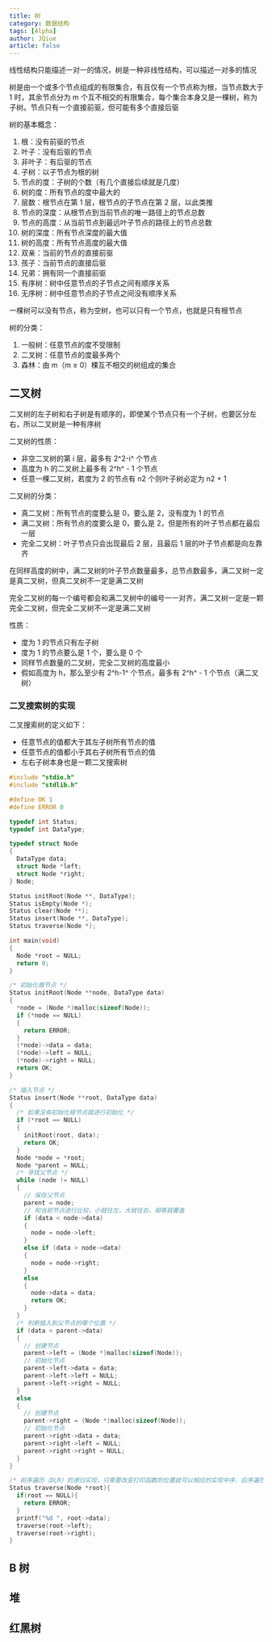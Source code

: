 ```yaml
---
title: 树
category: 数据结构
tags: [Alpha]
author: JQiue
article: false
---
```


线性结构只能描述一对一的情况，树是一种非线性结构，可以描述一对多的情况

树是由一个或多个节点组成的有限集合，有且仅有一个节点称为根，当节点数大于 1 时，其余节点分为 m 个互不相交的有限集合，每个集合本身又是一棵树，称为子树。节点只有一个直接前驱，但可能有多个直接后驱

树的基本概念：

1. 根：没有前驱的节点
2. 叶子：没有后驱的节点
3. 非叶子：有后驱的节点
4. 子树：以子节点为根的树
5. 节点的度：子树的个数（有几个直接后续就是几度）
6. 树的度：所有节点的度中最大的
7. 层数：根节点在第 1 层，根节点的子节点在第 2 层，以此类推
8. 节点的深度：从根节点到当前节点的唯一路径上的节点总数
9. 节点的高度：从当前节点到最远叶子节点的路径上的节点总数
10. 树的深度：所有节点深度的最大值
11. 树的高度：所有节点高度的最大值
12. 双亲：当前的节点的直接前驱
13. 孩子：当前节点的直接后驱
14. 兄弟：拥有同一个直接前驱
15. 有序树：树中任意节点的子节点之间有顺序关系
16. 无序树：树中任意节点的子节点之间没有顺序关系

一棵树可以没有节点，称为空树，也可以只有一个节点，也就是只有根节点

树的分类：

1. 一般树：任意节点的度不受限制
2. 二叉树：任意节点的度最多两个
3. 森林：由 m（m ≥ 0）棵互不相交的树组成的集合

## 二叉树

二叉树的左子树和右子树是有顺序的，即使某个节点只有一个子树，也要区分左右，所以二叉树是一种有序树

二叉树的性质：

+ 非空二叉树的第 i 层，最多有 2^2-i^ 个节点
+ 高度为 h 的二叉树上最多有 2^h^ - 1 个节点
+ 任意一棵二叉树，若度为 2 的节点有 n2 个则叶子树必定为 n2 + 1

二叉树的分类：

+ 真二叉树：所有节点的度要么是 0，要么是 2，没有度为 1 的节点
+ 满二叉树：所有节点的度要么是 0，要么是 2，但是所有的叶子节点都在最后一层
+ 完全二叉树：叶子节点只会出现最后 2 层，且最后 1 层的叶子节点都是向左靠齐

在同样高度的树中，满二叉树的叶子节点数量最多，总节点数最多，满二叉树一定是真二叉树，但真二叉树不一定是满二叉树

完全二叉树的每一个编号都会和满二叉树中的编号一一对齐，满二叉树一定是一颗完全二叉树，但完全二叉树不一定是满二叉树

性质：

+ 度为 1 的节点只有左子树
+ 度为 1 的节点要么是 1 个，要么是 0 个
+ 同样节点数量的二叉树，完全二叉树的高度最小
+ 假如高度为 h，那么至少有 2^h-1^ 个节点，最多有 2^h^ - 1 个节点（满二叉树）

### 二叉搜索树的实现

二叉搜索树的定义如下：

+ 任意节点的值都大于其左子树所有节点的值
+ 任意节点的值都小于其右子树所有节点的值
+ 左右子树本身也是一颗二叉搜索树

<CodeGroup>

<CodeGroupItem title="C" active>

```c
#include "stdio.h"
#include "stdlib.h"

#define OK 1
#define ERROR 0

typedef int Status;
typedef int DataType;

typedef struct Node
{
  DataType data;
  struct Node *left;
  struct Node *right;
} Node;

Status initRoot(Node **, DataType);
Status isEmpty(Node *);
Status clear(Node **);
Status insert(Node **, DataType);
Status traverse(Node *);

int main(void)
{
  Node *root = NULL;
  return 0;
}

/* 初始化根节点 */
Status initRoot(Node **node, DataType data)
{
  *node = (Node *)malloc(sizeof(Node));
  if (*node == NULL)
  {
    return ERROR;
  }
  (*node)->data = data;
  (*node)->left = NULL;
  (*node)->right = NULL;
  return OK;
}

/* 插入节点 */
Status insert(Node **root, DataType data)
{
  /* 如果没有初始化根节点就进行初始化 */
  if (*root == NULL)
  {
    initRoot(root, data);
    return OK;
  }
  Node *node = *root;
  Node *parent = NULL;
  /* 寻找父节点 */
  while (node != NULL)
  {
    // 保存父节点
    parent = node;
    // 和当前节点进行比较，小就往左，大就往右，相等就覆盖
    if (data < node->data)
    {
      node = node->left;
    }
    else if (data > node->data)
    {
      node = node->right;
    }
    else
    {
      node->data = data;
      return OK;
    }
  }
  /* 判断插入到父节点的哪个位置 */
  if (data < parent->data)
  {
    // 创建节点
    parent->left = (Node *)malloc(sizeof(Node));
    // 初始化节点
    parent->left->data = data;
    parent->left->left = NULL;
    parent->left->right = NULL;
  }
  else
  {
    // 创建节点
    parent->right = (Node *)malloc(sizeof(Node));
    // 初始化节点
    parent->right->data = data;
    parent->right->left = NULL;
    parent->right->right = NULL;
  }
}

/* 前序遍历（DLR）的递归实现，只需要改变打印函数的位置就可以相应的实现中序、后序遍历 */
Status traverse(Node *root){
  if(root == NULL){
    return ERROR;
  }
  printf("%d ", root->data);
  traverse(root->left);
  traverse(root->right);
}
```

</CodeGroupItem>

</CodeGroup>

## B 树

## 堆

## 红黑树
